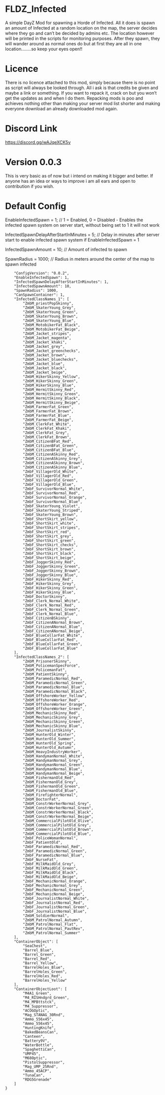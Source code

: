 # FLDZ_Infected

A simple DayZ Mod for spawning a Horde of Infected. All it does is spawn an amount of Infected at a random location on the map, the server decides where they go and can’t be decided by admins etc. The location however will be printed in the scripts for monitoring purposes. After they spawn, they will wander around as normal ones do but at first they are all in one location……..so keep your eyes open!!

# Licence
There is no licence attached to this mod, simply because there is no point as script will always be looked through. 
All i ask is that credits be given and maybe a link or something. If you want to repack it, crack on but you won’t get the updates as and when I do them. Repacking mods is poo and achieves nothing other than making your server mod list shorter and making everyone download an already downloaded mod again.

# Discord Link
https://discord.gg/wAJqeXCK5v

# Version 0.0.3
This is very basic as of now but i intend on making it bigger and better. If anyone has an idea or ways to improve i am all ears and open to contribution if you wish.

# Default Config

EnableInfectedSpawn = 1; // 1 = Enabled, 0 = Disabled - Enables the infected spawn system on server start, without being set to 1 it will not work

InfectedSpawnDelayAfterStartInMinutes = 5; // Delay in minutes after server start to enable infected spawn system if EnableInfectedSpawn = 1

InfectedSpawnAmount = 10; // Amount of infected to spawn

SpawnRadius = 1000; // Radius in meters around the center of the map to spawn infected

```{
    "ConfigVersion": "0.0.2",
    "EnableInfectedSpawn": 1,
    "InfectedSpawnDelayAfterStartInMinutes": 1,
    "InfectedSpawnAmount": 10,
    "SpawnRadius": 1000,
    "CanSpawnContainer": 1,
    "InfectedClassNames_1": [
        "ZmbM_priestPopSkinny",
        "ZmbM_SkaterYoung_Grey",
        "ZmbM_SkaterYoung_Green",
        "ZmbM_SkaterYoung_Brown",
        "ZmbM_SkaterYoung_Blue",
        "ZmbM_MotobikerFat_Black",
        "ZmbM_MotobikerFat_Beige",
        "ZmbM_Jacket_stripes",
        "ZmbM_Jacket_magenta",
        "ZmbM_Jacket_khaki",
        "ZmbM_Jacket_grey",
        "ZmbM_Jacket_greenchecks",
        "ZmbM_Jacket_brown",
        "ZmbM_Jacket_bluechecks",
        "ZmbM_Jacket_blue",
        "ZmbM_Jacket_black",
        "ZmbM_Jacket_beige",
        "ZmbM_HikerSkinny_Yellow",
        "ZmbM_HikerSkinny_Green",
        "ZmbM_HikerSkinny_Blue",
        "ZmbM_HermitSkinny_Red",
        "ZmbM_HermitSkinny_Green",
        "ZmbM_HermitSkinny_Black",
        "ZmbM_HermitSkinny_Beige",
        "ZmbM_FarmerFat_Green",
        "ZmbM_FarmerFat_Brown",
        "ZmbM_FarmerFat_Blue",
        "ZmbM_FarmerFat_Beige",
        "ZmbM_ClerkFat_White",
        "ZmbM_ClerkFat_Khaki",
        "ZmbM_ClerkFat_Grey",
        "ZmbM_ClerkFat_Brown",
        "ZmbM_CitizenBFat_Red",
        "ZmbM_CitizenBFat_Green",
        "ZmbM_CitizenBFat_Blue",
        "ZmbM_CitizenASkinny_Red",
        "ZmbM_CitizenASkinny_Grey",
        "ZmbM_CitizenASkinny_Brown",
        "ZmbM_CitizenASkinny_Blue",
        "ZmbF_VillagerOld_White",
        "ZmbF_VillagerOld_Red",
        "ZmbF_VillagerOld_Green",
        "ZmbF_VillagerOld_Blue",
        "ZmbF_SurvivorNormal_White",
        "ZmbF_SurvivorNormal_Red",
        "ZmbF_SurvivorNormal_Orange",
        "ZmbF_SurvivorNormal_Blue",
        "ZmbF_SkaterYoung_Violet",
        "ZmbF_SkaterYoung_Striped",
        "ZmbF_SkaterYoung_Brown",
        "ZmbF_ShortSkirt_yellow",
        "ZmbF_ShortSkirt_white",
        "ZmbF_ShortSkirt_stripes",
        "ZmbF_ShortSkirt_red",
        "ZmbF_ShortSkirt_grey",
        "ZmbF_ShortSkirt_green",
        "ZmbF_ShortSkirt_checks",
        "ZmbF_ShortSkirt_brown",
        "ZmbF_ShortSkirt_black",
        "ZmbF_ShortSkirt_beige",
        "ZmbF_JoggerSkinny_Red",
        "ZmbF_JoggerSkinny_Green",
        "ZmbF_JoggerSkinny_Brown",
        "ZmbF_JoggerSkinny_Blue",
        "ZmbF_HikerSkinny_Red",
        "ZmbF_HikerSkinny_Grey",
        "ZmbF_HikerSkinny_Green",
        "ZmbF_HikerSkinny_Blue",
        "ZmbF_DoctorSkinny",
        "ZmbF_Clerk_Normal_White",
        "ZmbF_Clerk_Normal_Red",
        "ZmbF_Clerk_Normal_Green",
        "ZmbF_Clerk_Normal_Blue",
        "ZmbF_CitizenBSkinny",
        "ZmbF_CitizenANormal_Brown",
        "ZmbF_CitizenANormal_Blue",
        "ZmbF_CitizenANormal_Beige",
        "ZmbF_BlueCollarFat_White",
        "ZmbF_BlueCollarFat_Red",
        "ZmbF_BlueCollarFat_Green",
        "ZmbF_BlueCollarFat_Blue"
    ],
    "InfectedClassNames_2": [
        "ZmbM_PrisonerSkinny",
        "ZmbM_PolicemanSpecForce",
        "ZmbM_PolicemanFat",
        "ZmbM_PatientSkinny",
        "ZmbM_ParamedicNormal_Red",
        "ZmbM_ParamedicNormal_Green",
        "ZmbM_ParamedicNormal_Blue",
        "ZmbM_ParamedicNormal_Black",
        "ZmbM_OffshoreWorker_Yellow",
        "ZmbM_OffshoreWorker_Red",
        "ZmbM_OffshoreWorker_Orange",
        "ZmbM_OffshoreWorker_Green",
        "ZmbM_MechanicSkinny_Red",
        "ZmbM_MechanicSkinny_Grey",
        "ZmbM_MechanicSkinny_Green",
        "ZmbM_MechanicSkinny_Blue",
        "ZmbM_JournalistSkinny",
        "ZmbM_HunterOld_Winter",
        "ZmbM_HunterOld_Summer",
        "ZmbM_HunterOld_Spring",
        "ZmbM_HunterOld_Autumn",
        "ZmbM_HeavyIndustryWorker",
        "ZmbM_HandymanNormal_White",
        "ZmbM_HandymanNormal_Grey",
        "ZmbM_HandymanNormal_Green",
        "ZmbM_HandymanNormal_Blue",
        "ZmbM_HandymanNormal_Beige",
        "ZmbM_FishermanOld_Red",
        "ZmbM_FishermanOld_Grey",
        "ZmbM_FishermanOld_Green",
        "ZmbM_FishermanOld_Blue",
        "ZmbM_FirefighterNormal",
        "ZmbM_DoctorFat",
        "ZmbM_ConstrWorkerNormal_Grey",
        "ZmbM_ConstrWorkerNormal_Green",
        "ZmbM_ConstrWorkerNormal_Black",
        "ZmbM_ConstrWorkerNormal_Beige",
        "ZmbM_CommercialPilotOld_Olive",
        "ZmbM_CommercialPilotOld_Grey",
        "ZmbM_CommercialPilotOld_Brown",
        "ZmbM_CommercialPilotOld_Blue",
        "ZmbF_PoliceWomanNormal",
        "ZmbF_PatientOld",
        "ZmbF_ParamedicNormal_Red",
        "ZmbF_ParamedicNormal_Green",
        "ZmbF_ParamedicNormal_Blue",
        "ZmbF_NurseFat",
        "ZmbF_MilkMaidOld_Grey",
        "ZmbF_MilkMaidOld_Green",
        "ZmbF_MilkMaidOld_Black",
        "ZmbF_MilkMaidOld_Beige",
        "ZmbF_MechanicNormal_Orange",
        "ZmbF_MechanicNormal_Grey",
        "ZmbF_MechanicNormal_Green",
        "ZmbF_MechanicNormal_Beige",
        "ZmbF_JournalistNormal_White",
        "ZmbF_JournalistNormal_Red",
        "ZmbF_JournalistNormal_Green",
        "ZmbF_JournalistNormal_Blue",
        "ZmbM_SoldierNormal",
        "ZmbM_PatrolNormal_Autumn",
        "ZmbM_PatrolNormal_Flat",
        "ZmbM_PatrolNormal_PautRev",
        "ZmbM_PatrolNormal_Summer"
    ],
    "ContainerObject": [
        "SeaChest",
        "Barrel_Blue",
        "Barrel_Green",
        "Barrel_Red",
        "Barrel_Yellow",
        "BarrelHoles_Blue",
        "BarrelHoles_Green",
        "BarrelHoles_Red",
        "BarrelHoles_Yellow"
    ],
    "ContainerObjectLoot": [
        "M4A1_Green",
        "M4_RISHndgrd_Green",
        "M4_MPBttstck",
        "M4_Suppressor",
        "ACOGOptic",
        "Mag_STANAG_30Rnd",
        "Ammo_556x45",
        "Ammo_556x45",
        "HuntingKnife",
        "BakedBeansCan",
        "Canteen",
        "Battery9V",
        "WaterBottle",
        "SpaghettiCan",
        "UMP45",
        "M68Optic",
        "PistolSuppressor",
        "Mag_UMP_25Rnd",
        "Ammo_45ACP",
        "TunaCan",
        "RDG5Grenade"
    ]
}
```
